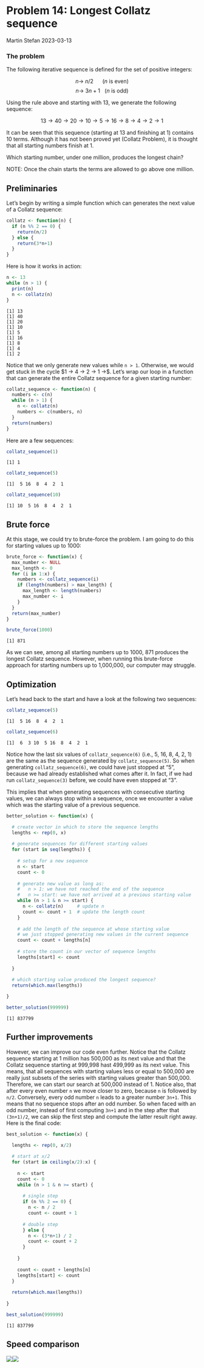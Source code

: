 Problem 14: Longest Collatz sequence
================
Martin Stefan
2023-03-13

### The problem

The following iterative sequence is defined for the set of positive
integers:

$$
n → ~ n/2 ~~~~~~ (n ~ \text{is even})
$$ $$
n → ~ 3n + 1 ~~~ (n ~ \text{is odd})
$$

Using the rule above and starting with 13, we generate the following
sequence:

$$
13 → 40 → 20 → 10 → 5 → 16 → 8 → 4 → 2 → 1
$$

It can be seen that this sequence (starting at 13 and finishing at 1)
contains 10 terms. Although it has not been proved yet (Collatz
Problem), it is thought that all starting numbers finish at 1.

Which starting number, under one million, produces the longest chain?

NOTE: Once the chain starts the terms are allowed to go above one
million.

## Preliminaries

Let’s begin by writing a simple function which can generates the next
value of a Collatz sequence:

``` r
collatz <- function(n) {
  if (n %% 2 == 0) {
    return(n/2)
  } else {
    return(3*n+1)
  }
}
```

Here is how it works in action:

``` r
n <- 13
while (n > 1) {
  print(n)
  n <- collatz(n)
}
```

    [1] 13
    [1] 40
    [1] 20
    [1] 10
    [1] 5
    [1] 16
    [1] 8
    [1] 4
    [1] 2

Notice that we only generate new values while `n > 1`. Otherwise, we
would get stuck in the cycle \$1 → 4 → 2 → 1 →\$. Let’s wrap our loop in
a function that can generate the entire Collatz sequence for a given
starting number:

``` r
collatz_sequence <- function(n) {
  numbers <- c(n)
  while (n > 1) {
    n <- collatz(n)
    numbers <- c(numbers, n)
  }
  return(numbers)
}
```

Here are a few sequences:

``` r
collatz_sequence(1)
```

    [1] 1

``` r
collatz_sequence(5)
```

    [1]  5 16  8  4  2  1

``` r
collatz_sequence(10)
```

    [1] 10  5 16  8  4  2  1

## Brute force

At this stage, we could try to brute-force the problem. I am going to do
this for starting values up to 1000:

``` r
brute_force <- function(x) {
  max_number <- NULL
  max_length <- 0
  for (i in 1:x) {
    numbers <- collatz_sequence(i)
    if (length(numbers) > max_length) {
      max_length <- length(numbers)
      max_number <- i
    }
  }
  return(max_number)
}

brute_force(1000)
```

    [1] 871

As we can see, among all starting numbers up to 1000, 871 produces the
longest Collatz sequence. However, when running this brute-force
approach for starting numbers up to 1,000,000, our computer may
struggle.

## Optimization

Let’s head back to the start and have a look at the following two
sequences:

``` r
collatz_sequence(5)
```

    [1]  5 16  8  4  2  1

``` r
collatz_sequence(6)
```

    [1]  6  3 10  5 16  8  4  2  1

Notice how the last six values of `collatz_sequence(6)` (i.e., 5, 16, 8,
4, 2, 1) are the same as the sequence generated by
`collatz_sequence(5)`. So when generating `collatz_sequence(6)`, we
could have just stopped at “5”, because we had already established what
comes after it. In fact, if we had run `collatz_sequence(3)` before, we
could have even stopped at “3”.

This implies that when generating sequences with consecutive starting
values, we can always stop within a sequence, once we encounter a value
which was the starting value of a previous sequence.

``` r
better_solution <- function(x) {

  # create vector in which to store the sequence lengths
  lengths <- rep(0, x)
  
  # generate sequences for different starting values
  for (start in seq(lengths)) {
    
    # setup for a new sequence
    n <- start
    count <- 0
    
    # generate new value as long as:
    #   n > 1: we have not reached the end of the sequence
    #   n >= start: we have not arrived at a previous starting value
    while (n > 1 & n >= start) {
      n <- collatz(n)     # update n
      count <- count + 1  # update the length count  
    }
  
    # add the length of the sequence at whose starting value 
    # we just stopped generating new values in the current sequence
    count <- count + lengths[n]
    
    # store the count in our vector of sequence lengths
    lengths[start] <- count
    
  }
  
  # which starting value produced the longest sequence?
  return(which.max(lengths))

}

better_solution(999999)
```

    [1] 837799

## Further improvements

However, we can improve our code even further. Notice that the Collatz
sequence starting at 1 million has 500,000 as its next value and that
the Collatz sequence starting at 999,998 hast 499,999 as its next value.
This means, that all sequences with starting values less or equal to
500,000 are really just subsets of the series with starting values
greater than 500,000. Therefore, we can start our search at 500,000
instead of 1. Notice also, that after every even number `n` we move
closer to zero, because `n` is followed by `n/2`. Conversely, every odd
number `n` leads to a greater number `3n+1`. This means that no sequence
stops after an odd number. So when faced with an odd number, instead of
first computing `3n+1` and in the step after that `(3n+1)/2`, we can
skip the first step and compute the latter result right away. Here is
the final code:

``` r
best_solution <- function(x) {

  lengths <- rep(0, x/2)
  
  # start at x/2
  for (start in ceiling(x/2):x) {
    
    n <- start
    count <- 0
    while (n > 1 & n >= start) {
      
      # single step
      if (n %% 2 == 0) {
        n <- n / 2
        count <- count + 1
        
      # double step
      } else {
        n <- (3*n+1) / 2
        count <- count + 2
      }
  
    }
    
    count <- count + lengths[n]
    lengths[start] <- count
  }
  
  return(which.max(lengths))
  
}

best_solution(999999)
```

    [1] 837799

## Speed comparison

![](14_files/figure-gfm/unnamed-chunk-9-1.png)<!-- -->![](14_files/figure-gfm/unnamed-chunk-9-2.png)<!-- -->
